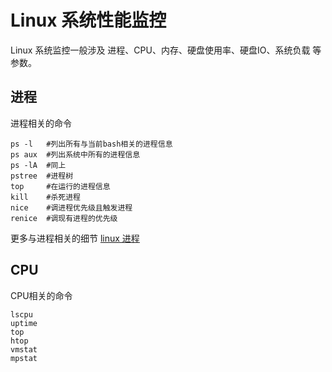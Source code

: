# Linux 系统性能监控
Linux 系统监控一般涉及 进程、CPU、内存、硬盘使用率、硬盘IO、系统负载 等参数。

## 进程
进程相关的命令
```
ps -l   #列出所有与当前bash相关的进程信息
ps aux  #列出系统中所有的进程信息
ps -lA  #同上
pstree  #进程树
top     #在运行的进程信息
kill    #杀死进程
nice    #调进程优先级且触发进程
renice  #调现有进程的优先级
```
更多与进程相关的细节 [linux 进程](https://github.com/dearxuany/Sharon_Technology_learning_note/blob/master/linux_note/Linux%20%E5%86%85%E6%A0%B8%E3%80%81%E8%BF%9B%E7%A8%8B%E3%80%81%E7%BA%BF%E7%A8%8B.MD#%E8%BF%9B%E7%A8%8B%E7%AE%A1%E7%90%86)


## CPU
CPU相关的命令
```
lscpu
uptime
top
htop
vmstat
mpstat
```
